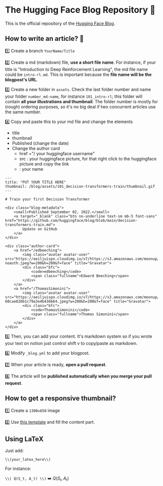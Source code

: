 # The Hugging Face Blog Repository 🤗
This is the official repository of the [Hugging Face Blog](hf.co/blog). 

## How to write an article? 📝
1️⃣ Create a branch `YourName/Title`

2️⃣ Create a md (markdown) file, **use a short file name**.
For instance, if your title is "Introduction to Deep Reinforcement Learning", the md file name could be `intro-rl.md`. This is important because the **file name will be the blogpost's URL**.

3️⃣ Create a new folder in `assets`. Check the last folder number and name your folder `number_md-name`, for instance `101_intro-rl`; this folder will contain **all your illustrations and thumbnail**. The folder number is mostly for (rough) ordering purposes, so it's no big deal if two concurrent articles use the same number.

4️⃣ Copy and paste this to your md file and change the elements
- title
- thumbnail
- Published (change the date)
- Change the author card
  - href ="/ your huggingface username"
  - src : your huggingface picture, for that right click to the huggingface picture and copy the link
  - <span class="fullname"> : your name

```
---
title: "PUT YOUR TITLE HERE" 
thumbnail: /blog/assets/101_decision-transformers-train/thumbnail.gif
---

# Train your first Decision Transformer

<div class="blog-metadata">
    <small>Published September 02, 2022.</small>
    <a target="_blank" class="btn no-underline text-sm mb-5 font-sans" href="https://github.com/huggingface/blog/blob/main/decision-transformers-train.md">
        Update on GitHub
    </a>
</div>

<div class="author-card">
    <a href="/edbeeching"> 
        <img class="avatar avatar-user" src="https://aeiljuispo.cloudimg.io/v7/https://s3.amazonaws.com/moonup/production/uploads/1644220542819-noauth.jpeg?w=200&h=200&f=face" title="Gravatar">
        <div class="bfc">
            <code>edbeeching</code>
            <span class="fullname">Edward Beeching</span>
        </div>
    </a>
    <a href="/ThomasSimonini"> 
        <img class="avatar avatar-user" src="https://aeiljuispo.cloudimg.io/v7/https://s3.amazonaws.com/moonup/production/uploads/1632748593235-60cae820b1c79a3e4b436664.jpeg?w=200&h=200&f=face" title="Gravatar">
        <div class="bfc">
            <code>ThomasSimonini</code>
            <span class="fullname">Thomas Simonini</span>
        </div>
    </a>
</div>
```

5️⃣ Then, you can add your content. It's markdown system so if you wrote your text on notion just control shift v to copy/paste as markdown.

6️⃣ Modify `_blog.yml` to add your blogpost.

7️⃣ When your article is ready, **open a pull request**.

8️⃣ The article will be **published automatically when you merge your pull request**.

## How to get a responsive thumbnail?
1️⃣ Create a `1300x650` image 

2️⃣ Use [this template](https://github.com/huggingface/blog/blob/main/assets/thumbnail-template.svg) and fill the content part.


## Using LaTeX

Just add:

```
\\(your_latex_here\\)
```

For instance:


``` \\( Q(S_t, A_t) \\) ``` ➡️ $Q(S_t, A_t)$
